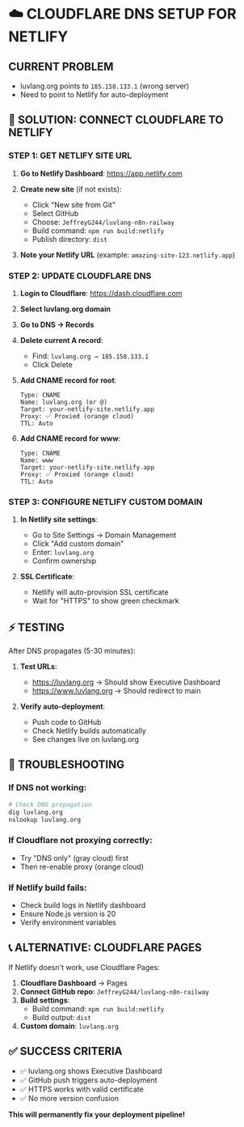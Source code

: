 # ☁️ CLOUDFLARE DNS SETUP FOR NETLIFY

## CURRENT PROBLEM
- luvlang.org points to `185.158.133.1` (wrong server)
- Need to point to Netlify for auto-deployment

## 🎯 SOLUTION: CONNECT CLOUDFLARE TO NETLIFY

### STEP 1: GET NETLIFY SITE URL

1. **Go to Netlify Dashboard**: https://app.netlify.com
2. **Create new site** (if not exists):
   - Click "New site from Git"
   - Select GitHub
   - Choose: `JeffreyG244/luvlang-n8n-railway`
   - Build command: `npm run build:netlify`
   - Publish directory: `dist`

3. **Note your Netlify URL** (example: `amazing-site-123.netlify.app`)

### STEP 2: UPDATE CLOUDFLARE DNS

1. **Login to Cloudflare**: https://dash.cloudflare.com
2. **Select luvlang.org domain**
3. **Go to DNS → Records**

4. **Delete current A record**:
   - Find: `luvlang.org → 185.158.133.1`
   - Click Delete

5. **Add CNAME record for root**:
   ```
   Type: CNAME
   Name: luvlang.org (or @)
   Target: your-netlify-site.netlify.app
   Proxy: ✅ Proxied (orange cloud)
   TTL: Auto
   ```

6. **Add CNAME record for www**:
   ```
   Type: CNAME
   Name: www
   Target: your-netlify-site.netlify.app
   Proxy: ✅ Proxied (orange cloud)
   TTL: Auto
   ```

### STEP 3: CONFIGURE NETLIFY CUSTOM DOMAIN

1. **In Netlify site settings**:
   - Go to Site Settings → Domain Management
   - Click "Add custom domain"
   - Enter: `luvlang.org`
   - Confirm ownership

2. **SSL Certificate**:
   - Netlify will auto-provision SSL certificate
   - Wait for "HTTPS" to show green checkmark

## ⚡ TESTING

After DNS propagates (5-30 minutes):

1. **Test URLs**:
   - https://luvlang.org → Should show Executive Dashboard
   - https://www.luvlang.org → Should redirect to main

2. **Verify auto-deployment**:
   - Push code to GitHub
   - Check Netlify builds automatically
   - See changes live on luvlang.org

## 🚨 TROUBLESHOOTING

### If DNS not working:
```bash
# Check DNS propagation
dig luvlang.org
nslookup luvlang.org
```

### If Cloudflare not proxying correctly:
- Try "DNS only" (gray cloud) first
- Then re-enable proxy (orange cloud)

### If Netlify build fails:
- Check build logs in Netlify dashboard
- Ensure Node.js version is 20
- Verify environment variables

## 📞 ALTERNATIVE: CLOUDFLARE PAGES

If Netlify doesn't work, use Cloudflare Pages:

1. **Cloudflare Dashboard** → Pages
2. **Connect GitHub repo**: `JeffreyG244/luvlang-n8n-railway`
3. **Build settings**:
   - Build command: `npm run build:netlify`
   - Build output: `dist`
4. **Custom domain**: `luvlang.org`

## ✅ SUCCESS CRITERIA

- ✅ luvlang.org shows Executive Dashboard
- ✅ GitHub push triggers auto-deployment
- ✅ HTTPS works with valid certificate
- ✅ No more version confusion

**This will permanently fix your deployment pipeline!**